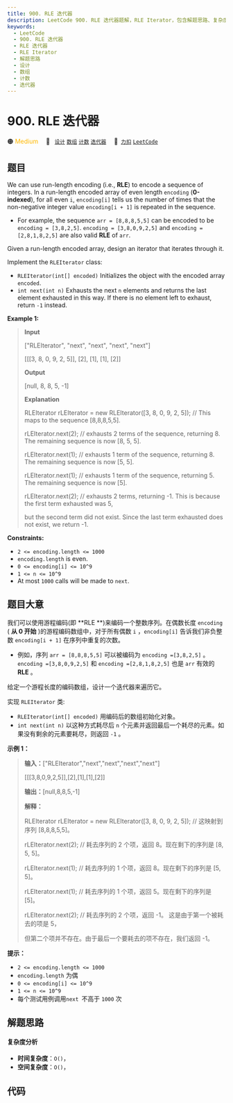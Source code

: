 ```yaml
---
title: 900. RLE 迭代器
description: LeetCode 900. RLE 迭代器题解，RLE Iterator，包含解题思路、复杂度分析以及完整的 JavaScript 代码实现。
keywords:
  - LeetCode
  - 900. RLE 迭代器
  - RLE 迭代器
  - RLE Iterator
  - 解题思路
  - 设计
  - 数组
  - 计数
  - 迭代器
---
```


# 900. RLE 迭代器

🟠 <font color=#ffb800>Medium</font>&emsp; 🔖&ensp; [`设计`](/tag/design.md) [`数组`](/tag/array.md) [`计数`](/tag/counting.md) [`迭代器`](/tag/iterator.md)&emsp; 🔗&ensp;[`力扣`](https://leetcode.cn/problems/rle-iterator) [`LeetCode`](https://leetcode.com/problems/rle-iterator)

## 题目

We can use run-length encoding (i.e., **RLE**) to encode a sequence of
integers. In a run-length encoded array of even length `encoding`
(**0-indexed**), for all even `i`, `encoding[i]` tells us the number of times
that the non-negative integer value `encoding[i + 1]` is repeated in the
sequence.

  * For example, the sequence `arr = [8,8,8,5,5]` can be encoded to be `encoding = [3,8,2,5]`. `encoding = [3,8,0,9,2,5]` and `encoding = [2,8,1,8,2,5]` are also valid **RLE** of `arr`.

Given a run-length encoded array, design an iterator that iterates through it.

Implement the `RLEIterator` class:

  * `RLEIterator(int[] encoded)` Initializes the object with the encoded array `encoded`.
  * `int next(int n)` Exhausts the next `n` elements and returns the last element exhausted in this way. If there is no element left to exhaust, return `-1` instead.



**Example 1:**

> 
> 
> 
> 
> 
> **Input**
> 
> ["RLEIterator", "next", "next", "next", "next"]
> 
> [[[3, 8, 0, 9, 2, 5]], [2], [1], [1], [2]]
> 
> **Output**
> 
> [null, 8, 8, 5, -1]
> 
> 
> 
> **Explanation**
> 
> RLEIterator rLEIterator = new RLEIterator([3, 8, 0, 9, 2, 5]); // This maps to the sequence [8,8,8,5,5].
> 
> rLEIterator.next(2); // exhausts 2 terms of the sequence, returning 8. The remaining sequence is now [8, 5, 5].
> 
> rLEIterator.next(1); // exhausts 1 term of the sequence, returning 8. The remaining sequence is now [5, 5].
> 
> rLEIterator.next(1); // exhausts 1 term of the sequence, returning 5. The remaining sequence is now [5].
> 
> rLEIterator.next(2); // exhausts 2 terms, returning -1. This is because the first term exhausted was 5,
> 
> but the second term did not exist. Since the last term exhausted does not exist, we return -1.

**Constraints:**

  * `2 <= encoding.length <= 1000`
  * `encoding.length` is even.
  * `0 <= encoding[i] <= 10^9`
  * `1 <= n <= 10^9`
  * At most `1000` calls will be made to `next`.


## 题目大意

我们可以使用游程编码(即 **RLE  **)来编码一个整数序列。在偶数长度 `encoding` ( **从 0 开始**
)的游程编码数组中，对于所有偶数 `i` ，`encoding[i]` 告诉我们非负整数 `encoding[i + 1]` 在序列中重复的次数。

  * 例如，序列 `arr = [8,8,8,5,5]` 可以被编码为 `encoding =[3,8,2,5]` 。`encoding =[3,8,0,9,2,5]` 和 `encoding =[2,8,1,8,2,5]` 也是 `arr` 有效的 **RLE** 。

给定一个游程长度的编码数组，设计一个迭代器来遍历它。

实现 `RLEIterator` 类:

  * `RLEIterator(int[] encoded)` 用编码后的数组初始化对象。
  * `int next(int n)` 以这种方式耗尽后 `n` 个元素并返回最后一个耗尽的元素。如果没有剩余的元素要耗尽，则返回 `-1` 。



**示例 1：**

> 
> 
> 
> 
> 
> **输入：**["RLEIterator","next","next","next","next"]
> 
> [[[3,8,0,9,2,5]],[2],[1],[1],[2]]
> 
> **输出：**[null,8,8,5,-1]
> 
> **解释：**
> 
> RLEIterator rLEIterator = new RLEIterator([3, 8, 0, 9, 2, 5]); // 这映射到序列 [8,8,8,5,5]。
> 
> rLEIterator.next(2); // 耗去序列的 2 个项，返回 8。现在剩下的序列是 [8, 5, 5]。
> 
> rLEIterator.next(1); // 耗去序列的 1 个项，返回 8。现在剩下的序列是 [5, 5]。
> 
> rLEIterator.next(1); // 耗去序列的 1 个项，返回 5。现在剩下的序列是 [5]。
> 
> rLEIterator.next(2); // 耗去序列的 2 个项，返回 -1。 这是由于第一个被耗去的项是 5，
> 
> 但第二个项并不存在。由于最后一个要耗去的项不存在，我们返回 -1。
> 
> 



**提示：**

  * `2 <= encoding.length <= 1000`
  * `encoding.length` 为偶
  * `0 <= encoding[i] <= 10^9`
  * `1 <= n <= 10^9`
  * 每个测试用例调用`next `不高于 `1000` 次 


## 解题思路

#### 复杂度分析

- **时间复杂度**：`O()`，
- **空间复杂度**：`O()`，

## 代码

```javascript

```
